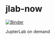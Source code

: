 # jlab-now

[![Binder](https://mybinder.org/badge_logo.svg)](https://mybinder.org/v2/gh/fm75/jlab-now/master?urlpath=lab)

JupterLab on demand
